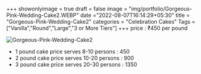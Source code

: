 +++
showonlyimage = true
draft = false
image = "img/portfolio/Gorgeous-Pink-Wedding-Cake2.WEBP"
date ="2022-08-07T16:14:29+05:30"
title = "Gorgeous-Pink-Wedding-Cake2"
categories = "Celebration Cakes"
Tags = ["Vanilla","Round","Large","3 or More Tiers"]
+++
price : ₹450 per pound
<!--more-->
![Gorgeous-Pink-Wedding-Cake2](/img/portfolio/Gorgeous-Pink-Wedding-Cake2.WEBP)
* 1 pound cake price serves 8-10 persons : 450
* 2 pound cake price serves 10-20 persons : 900
* 3 pound cake price serves 20-30 persons : 1350
